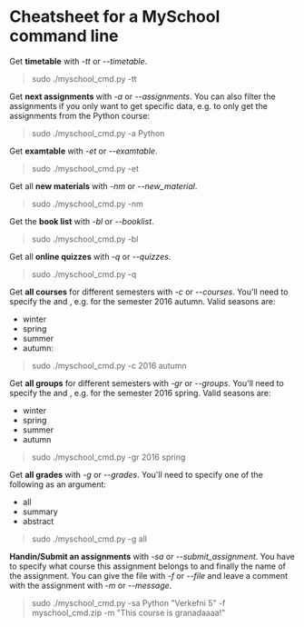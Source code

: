 # Cheatsheet for a MySchool command line
Get **timetable** with *-tt* or *--timetable*.

> sudo ./myschool_cmd.py -tt      

Get **next assignments** with *-a* or *--assignments*. You can also filter the assignments if you only want to get specific data, e.g. to only get the assignments from the Python course:

> sudo ./myschool_cmd.py -a Python

Get **examtable** with *-et* or *--examtable*.

> sudo ./myschool_cmd.py -et

Get all **new materials** with *-nm* or *--new_material*.

> sudo ./myschool_cmd.py -nm

Get the **book list** with *-bl* or *--booklist*.

> sudo ./myschool_cmd.py -bl

Get all **online quizzes** with *-q* or *--quizzes*.

> sudo ./myschool_cmd.py -q 

Get **all courses** for different semesters with *-c* or *--courses*. You'll need to specify the <year> and <season>, e.g. for the semester 2016 autumn. Valid seasons are: 
* winter
* spring
* summer
* autumn:

> sudo ./myschool_cmd.py -c 2016 autumn

Get **all groups** for different semesters with *-gr* or *--groups*. You'll need to specify the <year> and <season>, e.g. for the semester 2016 spring. Valid seasons are: 
* winter
* spring
* summer
* autumn

> sudo ./myschool_cmd.py -gr 2016 spring

Get **all grades** with *-g* or *--grades*. You'll need to specify one of the following as an argument:
* all
* summary
* abstract

> sudo ./myschool_cmd.py -g all

**Handin/Submit an assignments** with *-sa* or *--submit_assignment*. You have to specify what course this assignment belongs to and finally the name of the assignment. You can give the file with *-f* or *--file* and leave a comment with the assignment with *-m* or *--message*.

> sudo ./myschool_cmd.py -sa Python "Verkefni 5" -f myschool_cmd.zip -m "This course is granadaaaa!"
